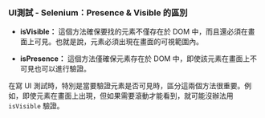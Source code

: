 ### UI測試 - Selenium：Presence & Visible 的區別

- **isVisible：**
  這個方法確保要找的元素不僅存在於 DOM 中，而且還必須在畫面上可見。也就是說，元素必須出現在畫面的可視範圍內。

- **isPresence：**
  這個方法僅確保元素存在於 DOM 中，即使該元素在畫面上不可見也可以進行驗證。

在寫 UI 測試時，特別是當要驗證元素是否可見時，區分這兩個方法很重要。例如，即使元素在畫面上出現，但如果需要滾動才能看到，就可能沒辦法用 `isVisible` 驗證。